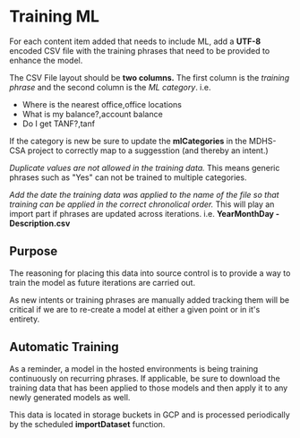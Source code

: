 # Training ML

For each content item added that needs to include ML, add a **UTF-8** encoded CSV file with the training phrases that need to be provided to enhance the model.

The CSV File layout should be **two columns.** The first column is the *training phrase* and the second column is the *ML category*.
i.e. 
- Where is the nearest office,office locations
- What is my balance?,account balance
- Do I get TANF?,tanf

If the category is new be sure to update the **mlCategories** in the MDHS-CSA project to correctly map to a suggesstion (and thereby an intent.)

*Duplicate values are not allowed in the training data.* This means generic phrases such as "Yes" can not be trained to multiple categories.

*Add the date the training data was applied to the name of the file so that training can be applied in the correct chronolical order.* This will play an import part if phrases are updated across iterations. i.e. **YearMonthDay - Description.csv**

## Purpose

The reasoning for placing this data into source control is to provide a way to train the model as future iterations are carried out.

As new intents or training phrases are manually added tracking them will be critical if we are to re-create a model at either a given point or in it's entirety.

## Automatic Training

As a reminder, a model in the hosted environments is being training continuously on recurring phrases. If applicable, be sure to download the training data that has been applied to those models and then apply it to any newly generated models as well.

This data is located in storage buckets in GCP and is processed periodically by the scheduled **importDataset** function.